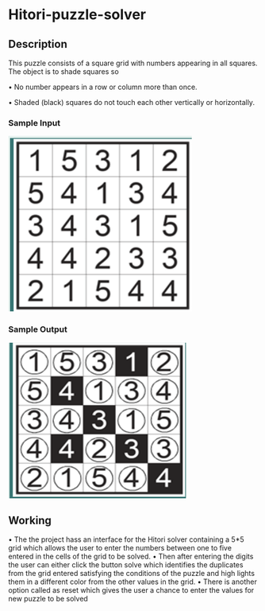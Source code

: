 # Hitori-puzzle-solver

## Description
  This puzzle consists of a square grid with numbers appearing in all squares. The object is to shade squares so
  
•	No number appears in a row or column more than once.

•	Shaded (black) squares do not touch each other vertically or horizontally.

### Sample Input
![ScreenShot](https://github.com/naimishamanikonda/Hitori-puzzle-solver/blob/master/solve1.PNG)


### Sample Output
![ScreenShot](https://github.com/naimishamanikonda/Hitori-puzzle-solver/blob/master/solved.PNG)


## Working
•	The the project hass an interface for the Hitori solver containing a 5*5 grid which allows the user to enter the numbers between one to five entered in the cells of the grid to be solved.
•	Then after entering the digits the user can either click the button solve which identifies the duplicates from the grid entered satisfying the conditions of the puzzle and high lights them in a different color from the other values in the grid.
•	There is another option called as reset which gives the user a chance to enter the values for new puzzle to be solved

